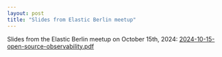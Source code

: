 ```yaml
---
layout: post
title: "Slides from Elastic Berlin meetup"
---
```


Slides from the Elastic Berlin meetup on October 15th, 2024: [2024-10-15-open-source-observability.pdf](/assets/2024-10-15-open-source-observability.pdf)
